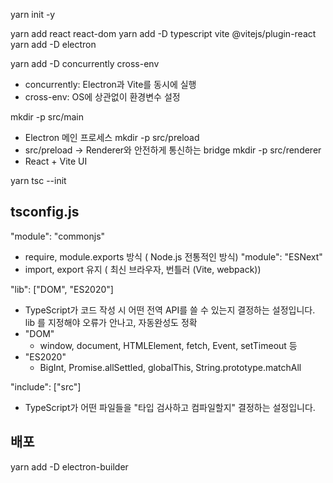 yarn init -y    

yarn add react react-dom 
yarn add -D typescript vite @vitejs/plugin-react
yarn add -D electron

yarn add -D concurrently cross-env
- concurrently: Electron과 Vite를 동시에 실행
- cross-env: OS에 상관없이 환경변수 설정


mkdir -p src/main
- Electron 메인 프로세스
mkdir -p src/preload
- src/preload → Renderer와 안전하게 통신하는 bridge
mkdir -p src/renderer
- React + Vite UI


yarn tsc --init

## tsconfig.js 
"module": "commonjs"
 - require, module.exports 방식 ( Node.js 전통적인 방식)
"module": "ESNext"
 - import, export 유지 ( 최신 브라우자, 번틀러 (Vite, webpack))

"lib": ["DOM", "ES2020"]
- TypeScript가 코드 작성 시 어떤 전역 API를 쓸 수 있는지 결정하는 설정입니다. lib 를 지정해야 오류가 안나고, 자동완성도 정확 
- "DOM"
    - window, document, HTMLElement, fetch, Event, setTimeout 등 
- "ES2020"  
    - BigInt, Promise.allSettled, globalThis, String.prototype.matchAll 

"include": ["src"]
-  TypeScript가 어떤 파일들을 "타입 검사하고 컴파일할지" 결정하는 설정입니다.



## 배포 
yarn add -D electron-builder

